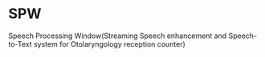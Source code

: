# SPW
Speech Processing Window(Streaming Speech enhancement and Speech-to-Text system for Otolaryngology reception counter)
